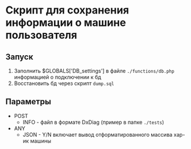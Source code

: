 # Скрипт для сохранения информации о машине пользователя 

## Запуск 

1. Заполнить $GLOBALS['DB_settings'] в файле `./functions/db.php` информацией о подключении к бд
2. Восстановить бд через скрипт `dump.sql`

## Параметры 
- POST
    * INFO - файл в формате DxDiag (пример в папке `./tests`)
- ANY
    * JSON - Y/N включает вывод отформатированного массива хар-ик машины
